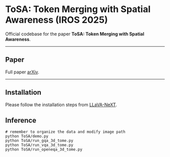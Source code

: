 # ToSA: Token Merging with Spatial Awareness (IROS 2025)

Official codebase for the paper **ToSA: Token Merging with Spatial Awareness**.

---

## Paper
Full paper [arXiv](https://arxiv.org/abs/2506.20066).

---

## Installation

Please follow the installation steps from [LLaVA-NeXT](https://github.com/LLaVA-VL/LLaVA-NeXT).  

## Inference
```
# remember to organize the data and modify image path
python ToSA/demo.py
python ToSA/run_gqa_3d_tome.py
python ToSA/run_vqa_3d_tome.py
python ToSA/run_openeqa_3d_tome.py
```
